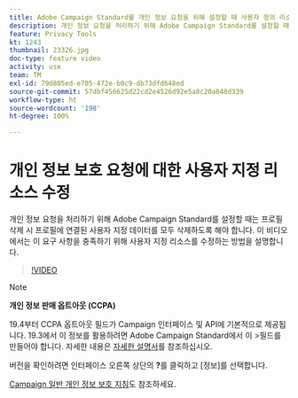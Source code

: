 ```yaml
---
title: Adobe Campaign Standard를 개인 정보 요청을 위해 설정할 때 사용자 정의 리소스 수정하기
description: 개인 정보 요청을 처리하기 위해 Adobe Campaign Standard를 설정할 때는 프로필 삭제 시 프로필에 연결된 사용자 지정 데이터를 모두 삭제하도록 해야 합니다. 이 비디오에서는 이 요구 사항을 충족하기 위해 사용자 지정 리소스를 수정하는 방법을 설명합니다.
feature: Privacy Tools
kt: 1243
thumbnail: 23326.jpg
doc-type: feature video
activity: use
team: TM
exl-id: 79d805ed-e705-472e-b0c9-db73dfd648ed
source-git-commit: 57dbf456625d22cd2e4526d92e5a8c20a048d339
workflow-type: ht
source-wordcount: '198'
ht-degree: 100%

---
```


# 개인 정보 보호 요청에 대한 사용자 지정 리소스 수정

개인 정보 요청을 처리하기 위해 Adobe Campaign Standard를 설정할 때는 프로필 삭제 시 프로필에 연결된 사용자 지정 데이터를 모두 삭제하도록 해야 합니다. 이 비디오에서는 이 요구 사항을 충족하기 위해 사용자 지정 리소스를 수정하는 방법을 설명합니다.

>[!VIDEO](https://video.tv.adobe.com/v/23326?quality=12)

>[!NOTE]
>
>**개인 정보 판매 옵트아웃 (CCPA)**
>
>19.4부터 CCPA 옵트아웃 필드가 Campaign 인터페이스 및 API에 기본적으로 제공됩니다. 19.3에서 이 정보를 활용하려면 Adobe Campaign Standard에서 이 >필드를 만들어야 합니다. 자세한 내용은 [자세한 설명서](https://experienceleague.adobe.com/docs/campaign-standard/using/getting-started/privacy/privacy-requests.html?lang=ko#privacy-requests)를 참조하십시오.
>
> 버전을 확인하려면 인터페이스 오른쪽 상단의 **?**&#x200B;를 클릭하고 [정보]를 선택합니다.

[Campaign 일반 개인 정보 보호 지침](https://experienceleague.adobe.com/docs/campaign-classic/using/getting-started/privacy/privacy-management.html?lang=ko)도 참조하세요.

